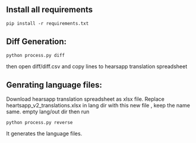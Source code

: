 
## Install all requirements

```pip install -r requirements.txt```


## Diff Generation:

```python process.py diff```


then open diff/diff.csv and copy lines to hearsapp translation spreadsheet


## Genrating language files:

Download hearsapp translation spreadsheet as xlsx file.
Replace heartsapp_v2_translations.xlsx in lang dir with this new file , keep the name same.
empty lang/out dir 
then run 

```python process.py reverse```

It generates the language files. 
